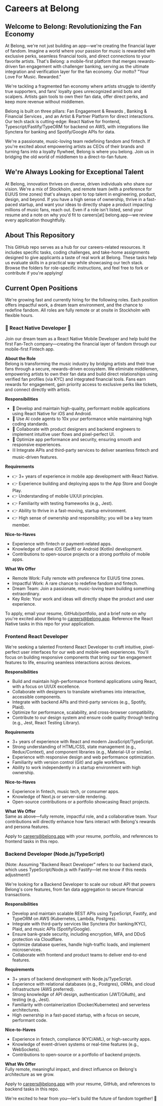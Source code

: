 # Careers at Belong

## Welcome to Belong: Revolutionizing the Fan Economy

At Belong, we're not just building an app—we're creating the financial layer of fandom. Imagine a world where your passion for music is rewarded with exclusive perks, seamless financial tools, and direct connections to your favorite artists. That's Belong: a mobile-first platform that merges rewards-driven fan engagement with challenger banking, serving as the ultimate integration and verification layer for the fan economy. Our motto? "Your Love For Music. Rewarded."

We're tackling a fragmented fan economy where artists struggle to identify true supporters, and fans' loyalty goes unrecognized amid bots and scalpers. Artists gain tools to own their fan data, offer direct perks, and keep more revenue without middlemen.

Belong is built on three pillars: Fan Engagement & Rewards , Banking & Financial Services , and an Artist & Partner Platform for direct interactions. Our tech stack is cutting-edge: React Native for frontend, Typescript/Fastify/TypeORM for backend on AWS, with integrations like Synctera for banking and Spotify/Google APIs for data.

We're a passionate, music-loving team redefining fandom and fintech. If you're excited about empowering artists as CEOs of their brands and turning fans into a loyalty flywheel, Belong is where you belong. Join us in bridging the old world of middlemen to a direct-to-fan future.

## We're Always Looking for Exceptional Talent

At Belong, innovation thrives on diverse, driven individuals who share our vision. We're a mix of Stockholm, and remote team (with a preference for EU/US time zones) that's always open to top talent in engineering, product, design, and beyond. If you have a high sense of ownership, thrive in a fast-paced startup, and want your ideas to directly shape a product impacting millions of music fans, reach out. Even if a role isn't listed, send your resume and a note on why you'd fit to careers[at] belong.app—we review every application thoughtfully.

## About This Repository

This GitHub repo serves as a hub for our careers-related resources. It includes specific tasks, coding challenges, and take-home assignments designed to give applicants a taste of real work at Belong. These tasks help us evaluate skills in a practical way while showcasing our tech stack. Browse the folders for role-specific instructions, and feel free to fork or contribute if you're applying!

## Current Open Positions

We're growing fast and currently hiring for the following roles. Each position offers impactful work, a dream team environment, and the chance to redefine fandom. All roles are fully remote or at onsite in Stockholm with flexible hours.

### 📱 React Native Developer 📱

Join our dream team as a React Native Mobile Developer and help build the first Fan-Tech company—creating the financial layer of fandom through our mobile-first Fintech app.

**About the Role**  
Belong is transforming the music industry by bridging artists and their true fans through a secure, rewards-driven ecosystem. We eliminate middlemen, empowering artists to own their fan data and build direct relationships using verified fan profiles (via KYC) and integrated financial tools. Fans earn rewards for engagement, gain priority access to exclusive perks like tickets, and connect directly with artists.

**Responsibilities**  
- 📱 Develop and maintain high-quality, performant mobile applications using React Native for iOS and Android.  
- 🤖 Use AI code agents to 10x your performance while maintaining high coding standards.  
- 🎨 Collaborate with product designers and backend engineers to implement intuitive user flows and pixel-perfect UI.  
- 🚄 Optimize app performance and security, ensuring smooth and responsive experiences.  
- ⛓ Integrate APIs and third-party services to deliver seamless fintech and music-driven features.  

**Requirements**  
- 👉 3+ years of experience in mobile app development with React Native.  
- 👉 Experience building and deploying apps to the App Store and Google Play.  
- 👉 Understanding of mobile UX/UI principles.  
- 👉 Familiarity with testing frameworks (e.g., Jest).  
- 👉 Ability to thrive in a fast-moving, startup environment.  
- 👉 High sense of ownership and responsibility; you will be a key team member.  

**Nice-to-Haves**  
- Experience with fintech or payment-related apps.  
- Knowledge of native iOS (Swift) or Android (Kotlin) development.  
- Contributions to open-source projects or a strong portfolio of mobile apps.  

**What We Offer**  
- Remote Work: Fully remote with preference for EU/US time zones.  
- Impactful Work: A rare chance to redefine fandom and fintech.  
- Dream Team: Join a passionate, music-loving team building something extraordinary.  
- Key Role: Your work and ideas will directly shape the product and user experience.  

To apply, email your resume, GitHub/portfolio, and a brief note on why you're excited about Belong to careers@belong.app. Reference the React Native tasks in this repo for your application.

### Frontend React Developer

We're seeking a talented Frontend React Developer to craft intuitive, pixel-perfect user interfaces for our web and mobile-web experiences. You'll focus on building responsive components that bring our fan engagement features to life, ensuring seamless interactions across devices.

**Responsibilities**  
- Build and maintain high-performance frontend applications using React, with a focus on UI/UX excellence.  
- Collaborate with designers to translate wireframes into interactive, accessible components.  
- Integrate with backend APIs and third-party services (e.g., Spotify, Plaid).  
- Optimize for performance, scalability, and cross-browser compatibility.  
- Contribute to our design system and ensure code quality through testing (e.g., Jest, React Testing Library).  

**Requirements**  
- 3+ years of experience with React and modern JavaScript/TypeScript.  
- Strong understanding of HTML/CSS, state management (e.g., Redux/Context), and component libraries (e.g., Material-UI or similar).  
- Experience with responsive design and web performance optimization.  
- Familiarity with version control (Git) and agile workflows.  
- Ability to work independently in a startup environment with high ownership.  

**Nice-to-Haves**  
- Experience in fintech, music tech, or consumer apps.  
- Knowledge of Next.js or server-side rendering.  
- Open-source contributions or a portfolio showcasing React projects.  

**What We Offer**  
Same as above—fully remote, impactful role, and a collaborative team. Your contributions will directly enhance how fans interact with Belong's rewards and persona features.

Apply to careers@belong.app with your resume, portfolio, and references to frontend tasks in this repo.

### Backend Developer (Node.js/TypeScript)

(Note: Assuming "Backend React Developer" refers to our backend stack, which uses TypeScript/Node.js with Fastify—let me know if this needs adjustment!)  

We're looking for a Backend Developer to scale our robust API that powers Belong's core features, from fan data aggregation to secure financial transactions.

**Responsibilities**  
- Develop and maintain scalable REST APIs using TypeScript, Fastify, and TypeORM on AWS (Kubernetes, Lambda, Postgres).  
- Integrate with third-party services like Synctera (for banking/KYC), Plaid, and music APIs (Spotify/Google).  
- Ensure bank-grade security, including encryption, MFA, and DDoS protection via Cloudflare.  
- Optimize database queries, handle high-traffic loads, and implement microservices.  
- Collaborate with frontend and product teams to deliver end-to-end features.  

**Requirements**  
- 3+ years of backend development with Node.js/TypeScript.  
- Experience with relational databases (e.g., Postgres), ORMs, and cloud infrastructure (AWS preferred).  
- Strong knowledge of API design, authentication (JWT/OAuth), and testing (e.g., Jest).  
- Familiarity with containerization (Docker/Kubernetes) and serverless architectures.  
- High ownership in a fast-paced startup, with a focus on secure, performant code.  

**Nice-to-Haves**  
- Experience in fintech, compliance (KYC/AML), or high-security apps.  
- Knowledge of event-driven systems or real-time features (e.g., WebSockets).  
- Contributions to open-source or a portfolio of backend projects.  

**What We Offer**  
Fully remote, meaningful impact, and direct influence on Belong's architecture as we grow.

Apply to careers@belong.app with your resume, GitHub, and references to backend tasks in this repo.



We're excited to hear from you—let's build the future of fandom together! 🚀
